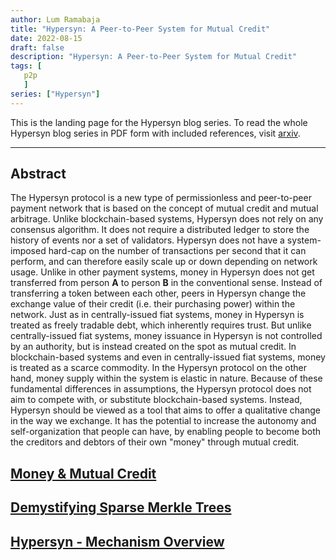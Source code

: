 ```yaml
---
author: Lum Ramabaja
title: "Hypersyn: A Peer-to-Peer System for Mutual Credit"
date: 2022-08-15
draft: false
description: "Hypersyn: A Peer-to-Peer System for Mutual Credit"
tags: [
   p2p
   ]
series: ["Hypersyn"]
---
```


This is the landing page for the Hypersyn blog series. To read the whole Hypersyn blog series in PDF form with included references, visit [arxiv](https://arxiv.org/pdf/2206.04049.pdf).

---
<!--more-->
 
## Abstract

The Hypersyn protocol is a new type of permissionless and peer-to-peer payment network that is based on the concept of mutual credit and mutual arbitrage. Unlike blockchain-based systems, Hypersyn does not rely on any consensus algorithm. It does not require a distributed ledger to store the history of events nor a set of validators. Hypersyn does not have a system-imposed hard-cap on the number of transactions per second that it can perform, and can therefore easily scale up or down depending on network usage. Unlike in other payment systems, money in Hypersyn does not get transferred from person **A** to person **B** in the conventional sense. Instead of transferring a token between each other, peers in Hypersyn change the exchange value of their credit (i.e. their purchasing power) within the network. Just as in centrally-issued fiat systems, money in Hypersyn is treated as freely tradable debt, which inherently requires trust. But unlike centrally-issued fiat systems, money issuance in Hypersyn is not controlled by an authority, but is instead created on the spot as mutual credit. In blockchain-based systems and even in centrally-issued fiat systems, money is treated as a scarce commodity. In the Hypersyn protocol on the other hand, money supply within the system is elastic in nature. Because of these fundamental differences in assumptions, the Hypersyn protocol does not aim to compete with, or substitute blockchain-based systems. Instead, Hypersyn should be viewed as a tool that aims to offer a qualitative change in the way we exchange. It has the potential to increase the autonomy and self-organization that people can have, by enabling people to become both the creditors and debtors of their own "money" through mutual credit.

## [Money & Mutual Credit](https://chainlesscoder.com/posts/money-mutual-credit/)

## [Demystifying Sparse Merkle Trees](https://chainlesscoder.com/posts/demystifying-sparse-merkle-trees)

## [Hypersyn - Mechanism Overview](https://chainlesscoder.com/posts/hypersyn-mechanism-overview)